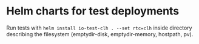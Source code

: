 # Helm charts for test deployments

Run tests with ```helm install io-test-clh . --set rtc=clh``` inside directory describing the filesystem (emptydir-disk, emptydir-memory, hostpath, pv).
